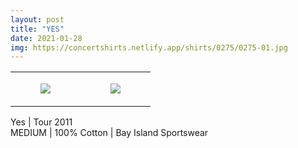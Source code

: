 ```yaml
---
layout: post
title: "YES"
date: 2021-01-28
img: https://concertshirts.netlify.app/shirts/0275/0275-01.jpg
---
```




<table style="width:100%;"><tr><td style="vertical-align:top;">
      <figure class="tmblr-full" data-orig-height="2048" data-orig-width="1365" data-orig-src="https://concertshirts.netlify.app/shirts/0275/0275-01.jpg"><img src="https://64.media.tumblr.com/53b14d4e91c853613b50789d1c6254d2/c3c89a3e74375868-01/s540x810/bfc0ef8469fef322023e78f60f79d9044ff82baf.jpg" data-orig-height="2048" data-orig-width="1365" data-orig-src="https://concertshirts.netlify.app/shirts/0275/0275-01.jpg"/></figure></td>
    <td style="vertical-align:top;">
      <figure class="tmblr-full" data-orig-height="2048" data-orig-width="1365" data-orig-src="https://concertshirts.netlify.app/shirts/0275/0275-02.jpg"><img src="https://64.media.tumblr.com/e9088acc95312d1f69b023538e84bd0a/c3c89a3e74375868-30/s540x810/a5909ab797ca86ccad56aae6cc1f167cfec25141.jpg" data-orig-height="2048" data-orig-width="1365" data-orig-src="https://concertshirts.netlify.app/shirts/0275/0275-02.jpg"/></figure></td>
  </tr></table><p>
  Yes | Tour 2011<br/>MEDIUM | 100% Cotton | Bay Island Sportswear
</p>
